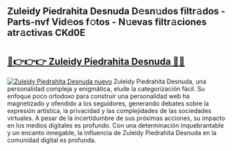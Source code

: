 ## Zuleidy Piedrahita Desnuda D𝚎sn𝚞dos filtr𝚊dos - Parts-nvf Vid𝚎os f𝚘tos - N𝚞evas filtr𝚊ciones atr𝚊ctivas CKd0E

# <h2><a href="http://mb19pm.tromn.icu/?c=Zuleidy+Piedrahita+Desnuda">🔗👉👉👉 Zuleidy Piedrahita Desnuda 🔗🔗</a></h2>

[![Zuleidy Piedrahita Desnuda nuevo](https://i.imgur.com/pEAQMta.gif)](http://mb19pm.tromn.icu/?c=Zuleidy+Piedrahita+Desnuda)
Zuleidy Piedrahita Desnuda, una personalidad compleja y enigmática, elude la categorización fácil. Su enfoque poco ortodoxo para construir una personalidad web ha magnetizado y ofendido a los seguidores, generando debates sobre la expresión artística, la privacidad y las complejidades de las sociedades virtuales. A pesar de la incertidumbre de sus próximas acciones, su impacto en los medios digitales es profundo. Con una determinación inquebrantable y un encanto innegable, la influencia de Zuleidy Piedrahita Desnuda en la comunidad digital es profunda.
